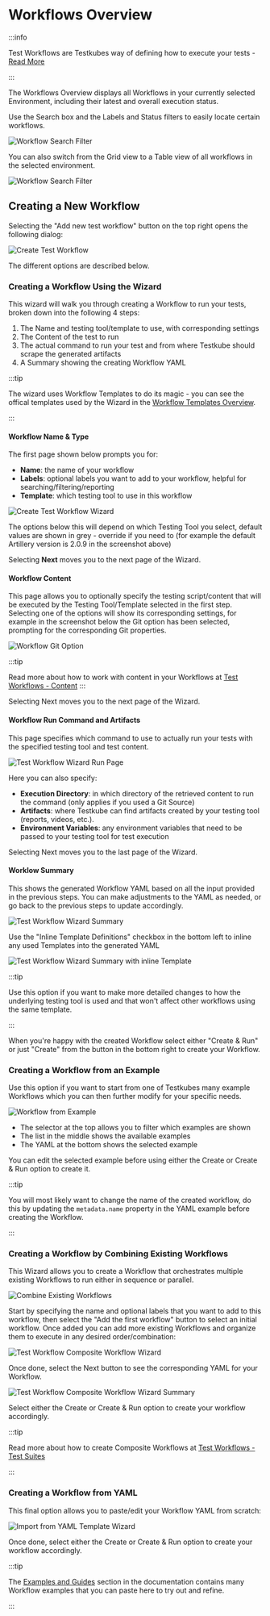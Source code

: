 # Workflows Overview

:::info

Test Workflows are Testkubes way of defining how to execute your tests - [Read More](/articles/test-workflows)

:::

The Workflows Overview displays all Workflows in your currently selected Environment, including
their latest and overall execution status.

Use the Search box and the Labels and Status filters to easily locate certain workflows.

![Workflow Search Filter](../img/workflow-search-filter-072024.png)

You can also switch from the Grid view to a Table view of all workflows in the selected environment.

![Workflow Search Filter](../img/workflow-table-view-072024.png)

## Creating a New Workflow

Selecting the "Add new test workflow" button on the top right opens the following dialog:

![Create Test Workflow](../img/create-test-workflow.png)

The different options are described below.

### Creating a Workflow Using the Wizard

This wizard will walk you through creating a Workflow to run your tests, broken down into the following 4 steps:

1) The Name and testing tool/template to use, with corresponding settings
2) The Content of the test to run
3) The actual command to run your test and from where Testkube should scrape the generated artifacts
4) A Summary showing the creating Workflow YAML

:::tip

The wizard uses Workflow Templates to do its magic - you can see the offical templates used by the Wizard 
in the [Workflow Templates Overview](/articles/testkube-dashboard-workflows-templates).

:::


#### Workflow Name & Type

The first page shown below prompts you for:

- **Name**: the name of your workflow
- **Labels**: optional labels you want to add to your workflow, helpful for searching/filtering/reporting
- **Template**: which testing tool to use in this workflow 

![Create Test Workflow Wizard](../img/create-test-workflow-wizard.png)

The options below this will depend on which Testing Tool you select, default values are shown in grey - override
if you need to (for example the default Artillery version is 2.0.9 in the screenshot above)

Selecting **Next** moves you to the next page of the Wizard.

#### Workflow Content

This page allows you to optionally specify the testing script/content that will be executed by the Testing Tool/Template
selected in the first step. Selecting one of the options will show its corresponding settings, for example in 
the screenshot below the Git option has been selected, prompting for the corresponding Git properties.

![Workflow Git Option](../img/workflow-git-option.png)

:::tip

Read more about how to work with content in your Workflows at [Test Workflows - Content](/articles/test-workflows-content)
:::

Selecting Next moves you to the next page of the Wizard.

#### Workflow Run Command and Artifacts

This page specifies which command to use to actually run your tests with the specified testing tool
and test content.

![Test Workflow Wizard Run Page](images/testworkflow-wizard-run-page.png)

Here you can also specify: 

- **Execution Directory**: in which directory of the retrieved content to run the command (only applies if you used a Git Source)
- **Artifacts**: where Testkube can find artifacts created by your testing tool (reports, videos, etc.).
- **Environment Variables**: any environment variables that need to be passed to your testing tool for test execution

Selecting Next moves you to the last page of the Wizard.

#### Worklow Summary

This shows the generated Workflow YAML based on all the input provided in the previous steps. You can 
make adjustments to the YAML as needed, or go back to the previous steps to update accordingly.

![Test Workflow Wizard Summary](images/testworkflow-wizard-summary-page.png)

Use the "Inline Template Definitions" checkbox in the bottom left to inline any used Templates into the generated YAML

![Test Workflow Wizard Summary with inline Template](images/testworkflow-wizard-summary-expanded-template.png)

:::tip

Use this option if you want to make more detailed changes to how the underlying testing tool is used and that won't 
affect other workflows using the same template.

:::

When you're happy with the created Workflow select either "Create & Run" or just "Create" from the button in the bottom 
right to create your Workflow.

### Creating a Workflow from an Example

Use this option if you want to start from one of Testkubes many example Workflows which you can then further modify
for your specific needs.

![Workflow from Example](../img/workflow-from-example.png)


- The selector at the top allows you to filter which examples are shown
- The list in the middle shows the available examples
- The YAML at the bottom shows the selected example 

You can edit the selected example before using either the Create or Create & Run option to create it. 

:::tip

You will most likely want to change the name of the created workflow, do this by updating the 
`metadata.name` property in the YAML example before creating the Workflow.

:::

### Creating a Workflow by Combining Existing Workflows

This Wizard allows you to create a Workflow that orchestrates multiple existing Workflows to run either in sequence or parallel. 

![Combine Existing Workflows](../img/combine-existing-workflows.png)

Start by specifying the name and optional labels that you want to add to this workflow, then select the 
"Add the first workflow" button to select an initial workflow. Once added you can add more existing Workflows
and organize them to execute in any desired order/combination:

![Test Workflow Composite Workflow Wizard](images/testworkflow-composite-wizard.png)

Once done, select the Next button to see the corresponding YAML for your Workflow.

![Test Workflow Composite Workflow Wizard Summary](images/testworkflow-composite-wizard-summary.png)

Select either the Create or Create & Run option to create your workflow accordingly.

:::tip

Read more about how to create Composite Workflows at [Test Workflows - Test Suites](/articles/test-workflows-test-suites)

:::

### Creating a Workflow from YAML

This final option allows you to paste/edit your Workflow YAML from scratch:

![Import from YAML Template Wizard](../img/import-from-yaml-template-wizard.png)

Once done, select either the Create or Create & Run option to create your workflow accordingly.

:::tip

The [Examples and Guides](/articles/examples/overview) section in the documentation contains many 
Workflow examples that you can paste here to try out and refine.

:::
